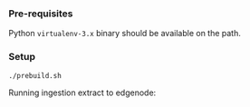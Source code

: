 ### Pre-requisites

Python `virtualenv-3.x` binary should be available on the path.


### Setup

```bash
./prebuild.sh
```

Running ingestion extract to edgenode:

```bash
```
